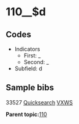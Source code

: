 # 110\_\_$d

## Codes

-   Indicators
    -   First: \_
    -   Second: \_
-   Subfield: d

## Sample bibs

33527 [Quicksearch](https://search.library.yale.edu/catalog/33527) [VXWS](http://prodorbis.library.yale.edu:7014/vxws/GetHoldingsService?bibId=33527)

**Parent topic:**[110](../../tags/110/110.md)

